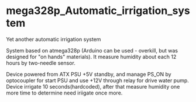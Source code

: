 # mega328p_Automatic_irrigation_system
Yet another automatic irrigation system

System based on atmega328p (Arduino can be used - overkill, but was designed for "on hands" materials).
It measure humidity about each 12 hours by two-needle sensor.

Device powered from ATX PSU +5V standby, and manage PS_ON by optocoupler for start PSU and use +12V through relay for drive water pump.
Device irrigate 10 seconds(hardcoded), after that measure humidity one more time to determine need iriigate once more.

